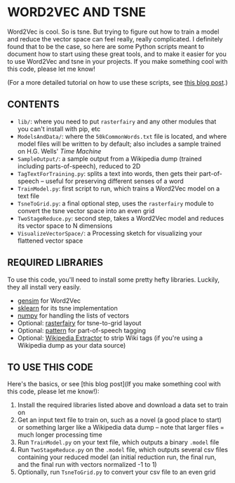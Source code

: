 WORD2VEC AND TSNE
====

Word2Vec is cool. So is tsne. But trying to figure out how to train a model and reduce the vector space can feel really, really complicated. I definitely found that to be the case, so here are some Python scripts meant to document how to start using these great tools, and to make it easier for you to use Word2Vec and tsne in your projects. If you make something cool with this code, please let me know!

(For a more detailed tutorial on how to use these scripts, see [this blog post](www.jeffreythompson.org/blog/2017/02/13/using-word2vec-and-tsne/).)

## CONTENTS  

* `lib/`: where you need to put `rasterfairy` and any other modules that you can't install with pip, etc  
* `ModelsAndData/`: where the `50kCommonWords.txt` file is located, and where model files will be written to by default; also includes a sample trained on H.G. Wells' *Time Machine*  
* `SampleOutput/`: a sample output from a Wikipedia dump (trained including parts-of-speech), reduced to 2D  
* `TagTextForTraining.py`: splits a text into words, then gets their part-of-speech – useful for preserving different senses of a word  
* `TrainModel.py`: first script to run, which trains a Word2Vec model on a text file  
* `TsneToGrid.py`: a final optional step, uses the `rasterfairy` module to convert the tsne vector space into an even grid  
* `TwoStageReduce.py`: second step, takes a Word2Vec model and reduces its vector space to N dimensions  
* `VisualizeVectorSpace/`: a Processing sketch for visualizing your flattened vector space  

## REQUIRED LIBRARIES  
To use this code, you'll need to install some pretty hefty libraries. Luckily, they all install very easily.

* [gensim](https://radimrehurek.com/gensim/) for Word2Vec  
* [sklearn](http://scikit-learn.org/stable/) for its tsne implementation  
* [numpy](http://www.numpy.org/) for handling the lists of vectors  
* Optional: [rasterfairy](https://github.com/Quasimondo/RasterFairy) for tsne-to-grid layout  
* Optional: [pattern](http://www.clips.ua.ac.be/pattern) for part-of-speech tagging  
* Optional: [Wikipedia Extractor](http://medialab.di.unipi.it/wiki/Wikipedia_Extractor) to strip Wiki tags (if you're using a Wikipedia dump as your data source)  

## TO USE THIS CODE  
Here's the basics, or see [this blog post](If you make something cool with this code, please let me know!):  

1. Install the required libraries listed above and download a data set to train on  
2. Get an input text file to train on, such as a novel (a good place to start) or something larger like a Wikipedia data dump – note that larger files = much longer processing time  
3. Run `TrainModel.py` on your text file, which outputs a binary `.model` file  
4. Run `TwoStageReduce.py` on the `.model` file, which outputs several csv files containing your reduced model (an initial reduction run, the final run, and the final run with vectors normalized -1 to 1)  
5. Optionally, run `TsneToGrid.py` to convert your csv file to an even grid  

